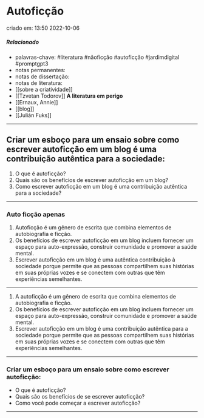 # Autoficção
criado em: 13:50 2022-10-06

##### Relacionado
- palavras-chave: #literatura #nãoficção #autoficção #jardimdigital #promptgpt3 
- notas permanentes: 
- notas de dissertação:
- notas de literatura: 
- [[sobre a criatividade]]
- [[Tzvetan Todorov]] **A literatura em perigo**
- [[Ernaux, Annie]]
- [[blog]]
- [[Julián Fuks]]
---
## Criar um esboço para um ensaio sobre como escrever autoficção em um blog é uma contribuição autêntica para a sociedade: 

1. O que é autoficção? 
2. Quais são os benefícios de escrever autoficção em um blog? 
3. Como escrever autoficção em um blog é uma contribuição autêntica para a sociedade? 
---
### Auto ficção apenas
1. Autoficção é um gênero de escrita que combina elementos de autobiografia e ficção. 
2. Os benefícios de escrever autoficção em um blog incluem fornecer um espaço para auto-expressão, construir comunidade e promover a saúde mental. 
3. Escrever autoficção em um blog é uma autêntica contribuição à sociedade porque permite que as pessoas compartilhem suas histórias em suas próprias vozes e se conectem com outras que têm experiências semelhantes.

---

1. A autoficção é um gênero de escrita que combina elementos de autobiografia e ficção.
2. Os benefícios de escrever autoficção em um blog incluem fornecer um espaço para auto-expressão, construir comunidade e promover a saúde mental.
3. Escrever autoficção em um blog é uma contribuição autêntica para a sociedade porque permite que as pessoas compartilhem suas histórias em suas próprias vozes e se conectem com outras que têm experiências semelhantes.

---
### Criar um esboço para um ensaio sobre como escrever autoficção: 
* O que é autoficção? 
* Quais são os benefícios de se escrever autoficção? 
* Como você pode começar a escrever autoficção?

---


